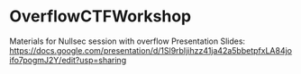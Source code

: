 # OverflowCTFWorkshop
Materials for Nullsec session with overflow
Presentation Slides: https://docs.google.com/presentation/d/1Sl9rbIjihzz41ja42a5bbetpfxLA84joifo7pogmJ2Y/edit?usp=sharing
